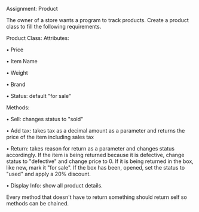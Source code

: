 Assignment: Product

The owner of a store wants a program to track products. Create a product class to fill the following requirements.

Product Class:
Attributes:

• Price

• Item Name

• Weight

• Brand

• Status: default "for sale"

Methods:

• Sell: changes status to "sold"

• Add tax: takes tax as a decimal amount as a parameter and returns the price of the item including sales tax

• Return: takes reason for return as a parameter and changes status accordingly. If the item is being returned because it is defective, change status to "defective" and change price to 0. If it is being returned in the box, like new, mark it "for sale". If the box has been, opened, set the status to "used" and apply a 20% discount.

• Display Info: show all product details.

Every method that doesn't have to return something should return self so methods can be chained.